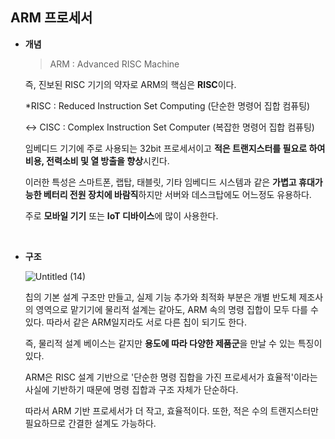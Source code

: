## ARM 프로세서

- **개념**
    
    > ARM : Advanced RISC Machine
    > 
    
    즉, 진보된 RISC 기기의 약자로 ARM의 핵심은 **RISC**이다.
    
    *RISC : Reduced Instruction Set Computing (단순한 명령어 집합 컴퓨팅)
    
    ↔ CISC : Complex Instruction Set Computer (복잡한 명령어 집합 컴퓨팅)
    
    임베디드 기기에 주로 사용되는 32bit 프로세서이고 **적은 트랜지스터를 필요로 하여 비용, 전력소비 및 열 방출을 향상**시킨다.
    
    이러한 특성은 스마트폰, 랩탑, 태블릿, 기타 임베디드 시스템과 같은 **가볍고 휴대가능한 베터리 전원 장치에 바람직**하지만 서버와 데스크탑에도 어느정도 유용하다.
    
    주로 **모바일 기기** 또는 **IoT 디바이스**에 많이 사용한다.

<br>
    
- **구조**
    
    ![Untitled (14)](https://user-images.githubusercontent.com/61955796/166140777-6e0bdd61-3d57-4110-bcc3-274bdfb924c2.png)
    
    칩의 기본 설계 구조만 만들고, 실제 기능 추가와 최적화 부분은 개별 반도체 제조사의 영역으로 맡기기에 물리적 설계는 같아도, ARM 속의 명령 집합이 모두 다를 수 있다. 따라서 같은 ARM일지라도 서로 다른 칩이 되기도 한다.  
    
    즉, 물리적 설계 베이스는 같지만 **용도에 따라 다양한 제품군**을 만날 수 있는 특징이 있다.
    
    ARM은 RISC 설계 기반으로 '단순한 명령 집합을 가진 프로세서가 효율적'이라는 사실에 기반하기 때문에 명령 집합과 구조 자체가 단순하다.
    
    따라서 ARM 기반 프로세서가 더 작고, 효율적이다. 또한, 적은 수의 트랜지스터만 필요하므로 간결한 설계도 가능하다.
